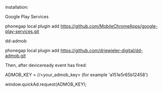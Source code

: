installation:

Google Play Services

phonegap local plugin add https://github.com/MobileChromeApps/google-play-services.git

dd-admob

phonegap local plugin add https://github.com/driewieler-digital/dd-admob.git

Then, after deviceready event has fired:

ADMOB_KEY = //<your_admob_key> (for example 'a151e5r65b12458')

window.quickAd.request(ADMOB_KEY); 
